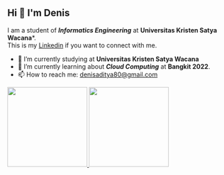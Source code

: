 ## Hi 👋 I'm Denis 

I am a student of ***Informatics Engineering*** at **Universitas Kristen Satya Wacana***.<br>
This is my [Linkedin](https://www.linkedin.com/in/denisadfer/) if you want to connect with me.

- 🔭 I’m currently studying at **Universitas Kristen Satya Wacana**
- 🌱 I’m currently learning about ***Cloud Computing*** at **Bangkit 2022**.
- 📫 How to reach me: [denisaditya80@gmail.com](mailto:denisaditya80@gmail.com)

<!-- ![Denis's github stats](https://github-readme-stats.vercel.app/api?username=denisadfer)
[![Top Langs](https://github-readme-stats.vercel.app/api/top-langs/?username=denisadfer)](https://github.com/anuraghazra/github-readme-stats) -->

<p align="left">
<a href="https://github.com/denisadfer">
  <img height="180em" src="https://github-readme-stats-eight-theta.vercel.app/api?username=denisadfer&show_icons=true&theme=algolia&include_all_commits=true&count_private=true"/>
  <img height="180em" src="https://github-readme-stats-eight-theta.vercel.app/api/top-langs/?username=denisadfer&layout=compact&langs_count=8&theme=algolia"/>
</a>
</p>

<!-- 
Saya bertanggung jawab pada kualitas materi iOS dengan dibekali [sertifikasi dari University of Toronto](https://www.coursera.org/account/accomplishments/specialization/CLKJD8XBXJ3M).\

Saya juga memiliki gelar [Google Associate Android Developer](https://www.credential.net/h5deoi5h) sejak 2019.\ -->

<!-- 
**denisadfer/denisadfer** is a ✨ _special_ ✨ repository because its `README.md` (this file) appears on your GitHub profile.

Here are some ideas to get you started:

- 🔭 I’m currently working on ...
- 🌱 I’m currently learning ...
- 👯 I’m looking to collaborate on ...
- 🤔 I’m looking for help with ...
- 💬 Ask me about ...
- 📫 How to reach me: ...
- 😄 Pronouns: ...
- ⚡ Fun fact: ...

 -->
